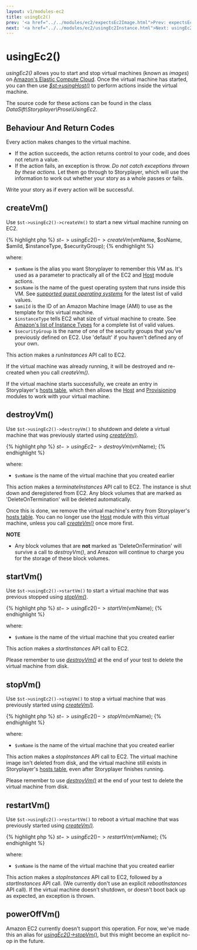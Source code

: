 ```yaml
---
layout: v1/modules-ec2
title: usingEc2()
prev: '<a href="../../modules/ec2/expectsEc2Image.html">Prev: expectsEc2Image()</a>'
next: '<a href="../../modules/ec2/usingEc2Instance.html">Next: usingEc2Instance()</a>'
---
```


# usingEc2()

_usingEc2()_ allows you to start and stop virtual machines (known as _images_) on [Amazon's Elastic Compute Cloud](http://aws.amazon.com/ec2/).  Once the virtual machine has started, you can then use _[$st->usingHost()](../host/usingHost.html)_ to perform actions inside the virtual machine.

The source code for these actions can be found in the class _DataSift\Storyplayer\Prose\UsingEc2_.

## Behaviour And Return Codes

Every action makes changes to the virtual machine.

* If the action succeeds, the action returns control to your code, and does not return a value.
* If the action fails, an exception is throw. _Do not catch exceptions thrown by these actions._ Let them go through to Storyplayer, which will use the information to work out whether your story as a whole passes or fails.

Write your story as if every action will be successful.

## createVm()

Use `$st->usingEc2()->createVm()` to start a new virtual machine running on EC2.

{% highlight php %}
$st->usingEc2()->createVm($vmName, $osName, $amiId, $instanceType, $securityGroup);
{% endhighlight %}

where:

* `$vmName` is the alias you want Storyplayer to remember this VM as.  It's used as a parameter to practically all of the EC2 and [Host](../host/index.html) module actions.
* `$osName` is the name of the guest operating system that runs inside this VM.  See _[supported guest operating systems](supported-guests.html)_ for the latest list of valid values.
* `$amiId` is the ID of an Amazon Machine Image (AMI) to use as the template for this virtual machine.
* `$instanceType` tells EC2 what size of virtual machine to create. See [Amazon's list of Instance Types](http://aws.amazon.com/ec2/instance-types/#instance-details) for a complete list of valid values.
* `$securityGroup` is the name of one of the security groups that you've previously defined on EC2.  Use 'default' if you haven't defined any of your own.

This action makes a _runInstances_ API call to EC2.

If the virtual machine was already running, it will be destroyed and re-created when you call _createVm()_.

If the virtual machine starts successfully, we create an entry in Storyplayer's [hosts table](../hoststable/how-hosts-are-remembered.html), which then allows the [Host](../host/index.html) and [Provisioning](../provisioning/index.html) modules to work with your virtual machine.

## destroyVm()

Use `$st->usingEc2()->destroyVm()` to shutdown and delete a virtual machine that was previously started using _[createVm()](#createvm)_.

{% highlight php %}
$st->usingEc2->destroyVm($vmName);
{% endhighlight %}

where:

* `$vmName` is the name of the virtual machine that you created earlier

This action makes a _terminateInstances_ API call to EC2. The instance is shut down and deregistered from EC2.  Any block volumes that are marked as 'DeleteOnTermination' will be deleted automatically.

Once this is done, we remove the virtual machine's entry from Storyplayer's [hosts table](../hoststable/how-hosts-are-remembered.html).  You can no longer use the [Host](../host/index.html) module with this virtual machine, unless you call _[createVm()](#createvm)_ once more first.

__NOTE__

* Any block volumes that are __not__ marked as 'DeleteOnTermination' will survive a call to _destroyVm()_, and Amazon will continue to charge you for the storage of these block volumes.

## startVm()

Use `$st->usingEc2()->startVm()` to start a virtual machine that was previous stopped using _[stopVm()](#stopvm)_.

{% highlight php %}
$st->usingEc2()->startVm($vmName);
{% endhighlight %}

where:

* `$vmName` is the name of the virtual machine that you created earlier

This action makes a _startInstances_ API call to EC2.

Please remember to use _[destroyVm()](#destroyvm)_ at the end of your test to delete the virtual machine from disk.

## stopVm()

Use `$st->usingEc2()->stopVm()` to stop a virtual machine that was previously started using _[createVm()](#createvm)_.

{% highlight php %}
$st->usingEc2()->stopVm($vmName);
{% endhighlight %}

where:

* `$vmName` is the name of the virtual machine that you created earlier

This action makes a _stopInstances_ API call to EC2.  The virtual machine image isn't deleted from disk, and the virtual machine still exists in Storyplayer's [hosts table](../hoststable/how-hosts-are-remembered.html), even after Storyplayer finishes running.

Please remember to use _[destroyVm()](#destroyvm)_ at the end of your test to delete the virtual machine from disk.

## restartVm()

Use `$st->usingEc2()->restartVm()` to reboot a virtual machine that was previously started using _[createVm()](#createvm)_.

{% highlight php %}
$st->usingEc2()->restartVm($vmName);
{% endhighlight %}

where:

* `$vmName` is the name of the virtual machine that you created earlier

This action makes a _stopInstances_ API call to EC2, followed by a _startInstances_ API call.  (We currently don't use an explicit _rebootInstances_ API call).  If the virtual machine doesn't shutdown, or doesn't boot back up as expected, an exception is thrown.

## powerOffVm()

Amazon EC2 currently doesn't support this operation.  For now, we've made this an alias for _[usingEc2()->stopVm()](#stopvm)_, but this might become an explicit no-op in the future.